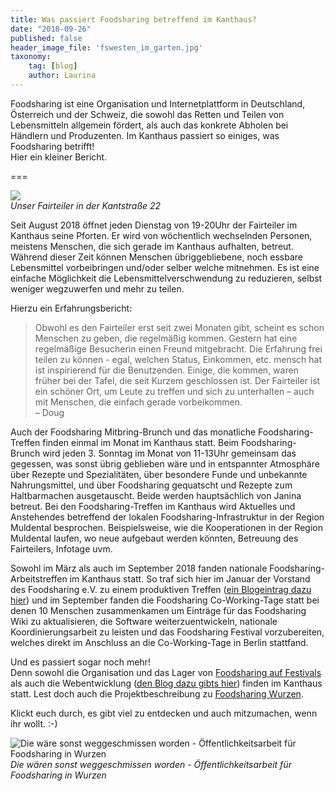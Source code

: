 ```yaml
---
title: Was passiert Foodsharing betreffend im Kanthaus?
date: "2018-09-26"
published: false
header_image_file: 'fswesten_im_garten.jpg'
taxonomy:
    tag: [blog]
    author: Laurina
---
```


Foodsharing ist eine Organisation und Internetplattform in Deutschland, Österreich und der Schweiz, die sowohl das Retten und Teilen von Lebensmitteln allgemein fördert, als auch das konkrete Abholen bei Händlern und Produzenten.
Im Kanthaus passiert so einiges, was Foodsharing betrifft!<br>
Hier ein kleiner Bericht.

===

![](Fairteiler_geöffnet_Schild.jpg)<br>
_Unser Fairteiler in der Kantstraße 22_

Seit August 2018 öffnet jeden Dienstag von 19-20Uhr der Fairteiler im Kanthaus seine Pforten. Er wird von wöchentlich wechselnden Personen, meistens Menschen, die sich gerade im Kanthaus aufhalten, betreut. Während dieser Zeit können Menschen übriggebliebene, noch essbare Lebensmittel vorbeibringen und/oder selber welche mitnehmen. Es ist eine einfache Möglichkeit die Lebensmittelverschwendung zu reduzieren, selbst weniger wegzuwerfen und mehr zu teilen.

Hierzu ein Erfahrungsbericht:

> Obwohl es den Fairteiler erst seit zwei Monaten gibt, scheint es schon Menschen zu geben, die regelmäßig kommen. Gestern hat eine regelmäßige Besucherin einen Freund mitgebracht. Die Erfahrung frei teilen zu können - egal, welchen Status, Einkommen, etc. mensch hat ist inspirierend für die Benutzenden. Einige, die kommen, waren früher bei der Tafel, die seit Kurzem geschlossen ist. Der Fairteiler ist ein schöner Ort, um Leute zu treffen und sich zu unterhalten – auch mit Menschen, die einfach gerade vorbeikommen.<br>
> – Doug

Auch der Foodsharing Mitbring-Brunch und das monatliche Foodsharing-Treffen finden einmal im Monat im Kanthaus statt. Beim Foodsharing-Brunch wird jeden 3. Sonntag im Monat von 11-13Uhr gemeinsam das gegessen, was sonst übrig geblieben wäre und in entspannter Atmosphäre über Rezepte und Spezialitäten, über besondere Funde und unbekannte Nahrungsmittel, und über Foodsharing gequatscht und Rezepte zum Haltbarmachen ausgetauscht. Beide werden hauptsächlich von Janina betreut. Bei den Foodsharing-Treffen im Kanthaus wird Aktuelles und Anstehendes betreffend der lokalen Foodsharing-Infrastruktur in der Region Muldental besprochen. Beispielsweise, wie die Kooperationen in der Region Muldental laufen, wo neue aufgebaut werden könnten, Betreuung des Fairteilers, Infotage uvm.

Sowohl im März als auch im September 2018 fanden nationale Foodsharing-Arbeitstreffen im Kanthaus statt. So traf sich hier im Januar der Vorstand des Foodsharing e.V. zu einem produktiven Treffen ([ein Blogeintrag dazu hier](https://foodsharing.de/?page=blog&sub=read&id=231)) und im September fanden die Foodsharing Co-Working-Tage statt bei denen 10 Menschen zusammenkamen um Einträge für das Foodsharing Wiki zu aktualisieren, die Software weiterzuentwickeln, nationale Koordinierungsarbeit zu leisten und das Foodsharing Festival vorzubereiten, welches direkt im Anschluss an die Co-Working-Tage in Berlin stattfand.

Und es passiert sogar noch mehr!<br>
Denn sowohl die Organisation und das Lager von [Foodsharing auf Festivals](https://wiki.foodsharing.de/Foodsharing_auf_Festivals) als auch die Webentwicklung ([den Blog dazu gibts hier](https://devblog.foodsharing.de/index.en.html)) finden im Kanthaus statt.
Lest doch auch die Projektbeschreibung zu [Foodsharing Wurzen](https://kanthaus.online/de/projects/foodsharing).

Klickt euch durch, es gibt viel zu entdecken und auch mitzumachen, wenn ihr wollt. :-)

![Die wäre sonst weggeschmissen worden - Öffentlichkeitsarbeit für Foodsharing in Wurzen](Foodsharingöffentlichkeitsarbeit-in-Wurzen.jpg)<br>
_Die wären sonst weggeschmissen worden - Öffentlichkeitsarbeit für Foodsharing in Wurzen_
